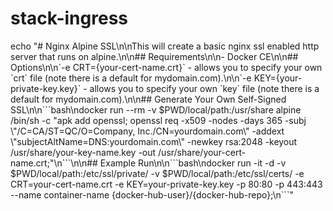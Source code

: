 # stack-ingress

echo "# Nginx Alpine SSL\n\nThis will create a basic nginx ssl enabled http server that runs on alpine.\n\n## Requirements\n\n- Docker CE\n\n## Options\n\n\`-e CRT={your-cert-name.crt}\` - allows you to specify your own \`crt\` file  (note there is a default for mydomain.com).\n\n\`-e KEY={your-private-key.key}\` - allows you to specify your own \`key\` file (note there is a default for mydomain.com).\n\n## Generate Your Own Self-Signed SSL\n\n\`\`\`bash\ndocker run --rm -v \$PWD/local/path:/usr/share alpine /bin/sh -c \"apk add openssl; openssl req -x509 -nodes -days 365 -subj \\\"/C=CA/ST=QC/O=Company, Inc./CN=yourdomain.com\\\" -addext \\\"subjectAltName=DNS:yourdomain.com\\\" -newkey rsa:2048 -keyout /usr/share/your-key-name.key -out /usr/share/your-cert-name.crt;\"\n\`\`\`\n\n## Example Run\n\n\`\`\`bash\ndocker run -it -d -v \$PWD/local/path:/etc/ssl/private/ -v \$PWD/local/path:/etc/ssl/certs/ -e CRT=your-cert-name.crt -e KEY=your-private-key.key -p 80:80 -p 443:443 --name container-name {docker-hub-user}/{docker-hub-repo};\n\`\`\`"
